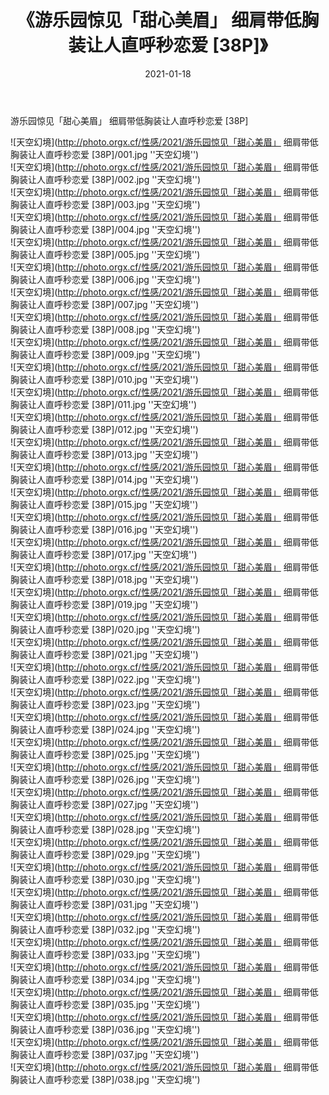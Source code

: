 ﻿---
layout: post
title:  《游乐园惊见「甜心美眉」 细肩带低胸装让人直呼秒恋爱 [38P]》
date:   2021-01-18
img: http://photo.orgx.cf/性感/2021/游乐园惊见「甜心美眉」 细肩带低胸装让人直呼秒恋爱 [38P]/000.jpg
categories: [美女, 性感, 泳衣]
---

游乐园惊见「甜心美眉」 细肩带低胸装让人直呼秒恋爱 [38P]



![天空幻境](http://photo.orgx.cf/性感/2021/游乐园惊见「甜心美眉」 细肩带低胸装让人直呼秒恋爱 [38P]/001.jpg ''天空幻境'') <br>
![天空幻境](http://photo.orgx.cf/性感/2021/游乐园惊见「甜心美眉」 细肩带低胸装让人直呼秒恋爱 [38P]/002.jpg ''天空幻境'') <br>
![天空幻境](http://photo.orgx.cf/性感/2021/游乐园惊见「甜心美眉」 细肩带低胸装让人直呼秒恋爱 [38P]/003.jpg ''天空幻境'') <br>
![天空幻境](http://photo.orgx.cf/性感/2021/游乐园惊见「甜心美眉」 细肩带低胸装让人直呼秒恋爱 [38P]/004.jpg ''天空幻境'') <br>
![天空幻境](http://photo.orgx.cf/性感/2021/游乐园惊见「甜心美眉」 细肩带低胸装让人直呼秒恋爱 [38P]/005.jpg ''天空幻境'') <br>
![天空幻境](http://photo.orgx.cf/性感/2021/游乐园惊见「甜心美眉」 细肩带低胸装让人直呼秒恋爱 [38P]/006.jpg ''天空幻境'') <br>
![天空幻境](http://photo.orgx.cf/性感/2021/游乐园惊见「甜心美眉」 细肩带低胸装让人直呼秒恋爱 [38P]/007.jpg ''天空幻境'') <br>
![天空幻境](http://photo.orgx.cf/性感/2021/游乐园惊见「甜心美眉」 细肩带低胸装让人直呼秒恋爱 [38P]/008.jpg ''天空幻境'') <br>
![天空幻境](http://photo.orgx.cf/性感/2021/游乐园惊见「甜心美眉」 细肩带低胸装让人直呼秒恋爱 [38P]/009.jpg ''天空幻境'') <br>
![天空幻境](http://photo.orgx.cf/性感/2021/游乐园惊见「甜心美眉」 细肩带低胸装让人直呼秒恋爱 [38P]/010.jpg ''天空幻境'') <br>
![天空幻境](http://photo.orgx.cf/性感/2021/游乐园惊见「甜心美眉」 细肩带低胸装让人直呼秒恋爱 [38P]/011.jpg ''天空幻境'') <br>
![天空幻境](http://photo.orgx.cf/性感/2021/游乐园惊见「甜心美眉」 细肩带低胸装让人直呼秒恋爱 [38P]/012.jpg ''天空幻境'') <br>
![天空幻境](http://photo.orgx.cf/性感/2021/游乐园惊见「甜心美眉」 细肩带低胸装让人直呼秒恋爱 [38P]/013.jpg ''天空幻境'') <br>
![天空幻境](http://photo.orgx.cf/性感/2021/游乐园惊见「甜心美眉」 细肩带低胸装让人直呼秒恋爱 [38P]/014.jpg ''天空幻境'') <br>
![天空幻境](http://photo.orgx.cf/性感/2021/游乐园惊见「甜心美眉」 细肩带低胸装让人直呼秒恋爱 [38P]/015.jpg ''天空幻境'') <br>
![天空幻境](http://photo.orgx.cf/性感/2021/游乐园惊见「甜心美眉」 细肩带低胸装让人直呼秒恋爱 [38P]/016.jpg ''天空幻境'') <br>
![天空幻境](http://photo.orgx.cf/性感/2021/游乐园惊见「甜心美眉」 细肩带低胸装让人直呼秒恋爱 [38P]/017.jpg ''天空幻境'') <br>
![天空幻境](http://photo.orgx.cf/性感/2021/游乐园惊见「甜心美眉」 细肩带低胸装让人直呼秒恋爱 [38P]/018.jpg ''天空幻境'') <br>
![天空幻境](http://photo.orgx.cf/性感/2021/游乐园惊见「甜心美眉」 细肩带低胸装让人直呼秒恋爱 [38P]/019.jpg ''天空幻境'') <br>
![天空幻境](http://photo.orgx.cf/性感/2021/游乐园惊见「甜心美眉」 细肩带低胸装让人直呼秒恋爱 [38P]/020.jpg ''天空幻境'') <br>
![天空幻境](http://photo.orgx.cf/性感/2021/游乐园惊见「甜心美眉」 细肩带低胸装让人直呼秒恋爱 [38P]/021.jpg ''天空幻境'') <br>
![天空幻境](http://photo.orgx.cf/性感/2021/游乐园惊见「甜心美眉」 细肩带低胸装让人直呼秒恋爱 [38P]/022.jpg ''天空幻境'') <br>
![天空幻境](http://photo.orgx.cf/性感/2021/游乐园惊见「甜心美眉」 细肩带低胸装让人直呼秒恋爱 [38P]/023.jpg ''天空幻境'') <br>
![天空幻境](http://photo.orgx.cf/性感/2021/游乐园惊见「甜心美眉」 细肩带低胸装让人直呼秒恋爱 [38P]/024.jpg ''天空幻境'') <br>
![天空幻境](http://photo.orgx.cf/性感/2021/游乐园惊见「甜心美眉」 细肩带低胸装让人直呼秒恋爱 [38P]/025.jpg ''天空幻境'') <br>
![天空幻境](http://photo.orgx.cf/性感/2021/游乐园惊见「甜心美眉」 细肩带低胸装让人直呼秒恋爱 [38P]/026.jpg ''天空幻境'') <br>
![天空幻境](http://photo.orgx.cf/性感/2021/游乐园惊见「甜心美眉」 细肩带低胸装让人直呼秒恋爱 [38P]/027.jpg ''天空幻境'') <br>
![天空幻境](http://photo.orgx.cf/性感/2021/游乐园惊见「甜心美眉」 细肩带低胸装让人直呼秒恋爱 [38P]/028.jpg ''天空幻境'') <br>
![天空幻境](http://photo.orgx.cf/性感/2021/游乐园惊见「甜心美眉」 细肩带低胸装让人直呼秒恋爱 [38P]/029.jpg ''天空幻境'') <br>
![天空幻境](http://photo.orgx.cf/性感/2021/游乐园惊见「甜心美眉」 细肩带低胸装让人直呼秒恋爱 [38P]/030.jpg ''天空幻境'') <br>
![天空幻境](http://photo.orgx.cf/性感/2021/游乐园惊见「甜心美眉」 细肩带低胸装让人直呼秒恋爱 [38P]/031.jpg ''天空幻境'') <br>
![天空幻境](http://photo.orgx.cf/性感/2021/游乐园惊见「甜心美眉」 细肩带低胸装让人直呼秒恋爱 [38P]/032.jpg ''天空幻境'') <br>
![天空幻境](http://photo.orgx.cf/性感/2021/游乐园惊见「甜心美眉」 细肩带低胸装让人直呼秒恋爱 [38P]/033.jpg ''天空幻境'') <br>
![天空幻境](http://photo.orgx.cf/性感/2021/游乐园惊见「甜心美眉」 细肩带低胸装让人直呼秒恋爱 [38P]/034.jpg ''天空幻境'') <br>
![天空幻境](http://photo.orgx.cf/性感/2021/游乐园惊见「甜心美眉」 细肩带低胸装让人直呼秒恋爱 [38P]/035.jpg ''天空幻境'') <br>
![天空幻境](http://photo.orgx.cf/性感/2021/游乐园惊见「甜心美眉」 细肩带低胸装让人直呼秒恋爱 [38P]/036.jpg ''天空幻境'') <br>
![天空幻境](http://photo.orgx.cf/性感/2021/游乐园惊见「甜心美眉」 细肩带低胸装让人直呼秒恋爱 [38P]/037.jpg ''天空幻境'') <br>
![天空幻境](http://photo.orgx.cf/性感/2021/游乐园惊见「甜心美眉」 细肩带低胸装让人直呼秒恋爱 [38P]/038.jpg ''天空幻境'') <br>